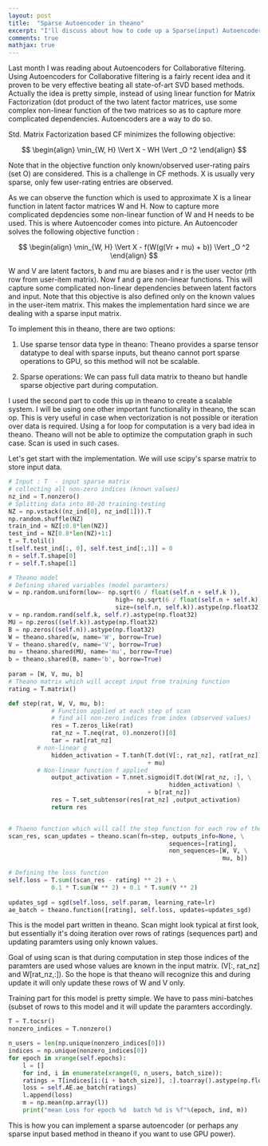 ```yaml
---
layout: post
title:  "Sparse Autoencoder in theano"
excerpt: "I'll discuss about how to code up a Sparse(input) Autoencoder in theano"
comments: true
mathjax: true
---
```


Last month I was reading about Autoencoders for Collaborative filtering. Using Autoencoders for Collaborative filtering is a fairly recent idea and it proven to be very effective beating all state-of-art SVD based methods. Actually the idea is pretty simple, instead of using linear function for Matrix Factorization (dot product of the two latent factor matrices, use some complex non-linear function of the two matrices so as to capture more complicated dependencies. Autoencoders are a way to do so. 

Std. Matrix Factorization based CF minimizes the following objective:


$$
\begin{align}
\min_{W, H} \Vert X - WH \Vert _O ^2  
\end{align}
$$

Note that in the objective function only known/observed user-rating pairs (set O) are considered. This is a challenge in CF methods. X is usually very sparse, only few user-rating entries are observed. 

As we can observe the function which is used to approximate X is a linear function in latent factor matrices W and H. Now to capture more complicated depdencies some non-linear function of W and H needs to be used. This is where Autoencoder comes into picture. An Autoencoder solves the following objective function :

$$
\begin{align}
\min_{W, H} \Vert X - f(W(g(Vr + mu) + b)) \Vert _O ^2  
\end{align}
$$

W and V are latent factors, b and mu are biases and r is the user vector (rth row from user-item matrix). Now f and g are non-linear functions. This will capture some complicated non-linear dependencies between latent factors and input. Note that this objective is also defined only on the known values in the user-item matrix. This makes the implementation hard since we are dealing with a sparse input matrix. 

To implement this in theano, there are two options:

1. Use sparse tensor data type in theano: Theano provides a sparse tensor datatype to deal with sparse inputs, but theano cannot port sparse operations to GPU, so this method will not be scalable.

2. Sparse operations: We can pass full data matrix to theano but handle sparse objective part during computation. 

I used the second part to code this up in theano to create a scalable system. I will be using one other important functionality in theano, the scan op. This is very useful in case when vectorization is not possible or iteration over data is required. Using a for loop for computation is a very bad idea in theano. Theano will not be able to optimize the computation graph in such case. Scan is used in such cases.

Let's get start with the implementation. We will use scipy's sparse matrix to store input data. 


```python
# Input : T  - input sparse matrix
# collecting all non-zero indices (known values)
nz_ind = T.nonzero()
# Splitting data into 80-20 training-testing
NZ = np.vstack((nz_ind[0], nz_ind[1])).T
np.random.shuffle(NZ)
train_ind = NZ[:0.8*len(NZ)]
test_ind = NZ[0.8*len(NZ)+1:]
t = T.tolil()
t[self.test_ind[:, 0], self.test_ind[:,1]] = 0
n = self.T.shape[0]
r = self.T.shape[1]

# Theano model
# Defining shared variables (model paramters)
w = np.random.uniform(low=- np.sqrt(6 / float(self.n + self.k )),
                              high= np.sqrt(6 / float(self.n + self.k)),
                              size=(self.n, self.k)).astype(np.float32)
v = np.random.rand(self.k, self.r).astype(np.float32)
MU = np.zeros((self.k)).astype(np.float32)
B = np.zeros((self.n)).astype(np.float32)
W = theano.shared(w, name='W', borrow=True)
V = theano.shared(v, name='V', borrow=True)
mu = theano.shared(MU, name='mu', borrow=True)
b = theano.shared(B, name='b', borrow=True)
                      
param = [W, V, mu, b]
# Theano matrix which will accept input from training function
rating = T.matrix()

def step(rat, W, V, mu, b):
            # Function applied at each step of scan
            # find all non-zero indices from index (observed values)
            res = T.zeros_like(rat)
            rat_nz = T.neq(rat, 0).nonzero()[0]
            tar = rat[rat_nz]
	    # non-linear g
            hidden_activation = T.tanh(T.dot(V[:, rat_nz], rat[rat_nz]) #\
                                       + mu)
	    # Non-linear function f applied	
            output_activation = T.nnet.sigmoid(T.dot(W[rat_nz, :], \
                                             hidden_activation) \
                                       + b[rat_nz])
            res = T.set_subtensor(res[rat_nz] ,output_activation)
            return res


# Thaeno function which will call the step function for each row of the input matrix.          
scan_res, scan_updates = theano.scan(fn=step, outputs_info=None, \
                                             sequences=[rating],
                                             non_sequences=[W, V, \
                                                            mu, b])

# Defining the loss function 
self.loss = T.sum((scan_res - rating) ** 2) + \
            0.1 * T.sum(W ** 2) + 0.1 * T.sum(V ** 2)
        
updates_sgd = sgd(self.loss, self.param, learning_rate=lr)
ae_batch = theano.function([rating], self.loss, updates=updates_sgd)

```

This is the model part written in theano. Scan might look typical at first look, but essentially it's doing iteration over rows of ratings (sequences part) and updating paramters using only known values. 

Goal of using scan is that during computation in step those indices of the paramters are used whose values are known in the input matrix. (V[:, rat_nz] and W[rat_nz,:]). So the hope is that theano will recognize this and during update it will only update these rows of W and V only.

Training part for this model is pretty simple. We have to pass mini-batches (subset of rows to this model and it will update the paramters accordingly. 

```python
T = T.tocsr()
nonzero_indices = T.nonzero()

n_users = len(np.unique(nonzero_indices[0]))
indices = np.unique(nonzero_indices[0])
for epoch in xrange(self.epochs):
    l = []
    for ind, i in enumerate(xrange(0, n_users, batch_size)):
	ratings = T[indices[i:(i + batch_size)], :].toarray().astype(np.float32)
	loss = self.AE.ae_batch(ratings)
	l.append(loss)
    m = np.mean(np.array(l))
    print("mean Loss for epoch %d  batch %d is %f"%(epoch, ind, m))
```
This is how you can implement a sparse autoencoder (or perhaps any sparse input based method in theano if you want to use GPU power).


